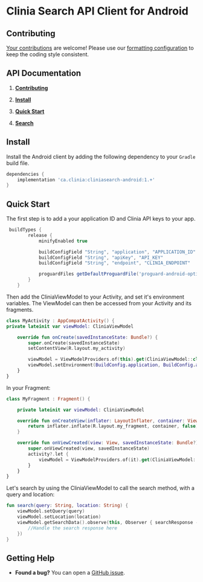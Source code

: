 # Clinia Search API Client for Android

## Contributing

[Your contributions](https://github.com/clinia/cliniasearch-client-android/pull/new) are welcome! Please use our [formatting configuration](https://github.com/clinia/CodingStyle#android) to keep the coding style consistent.

## API Documentation

1. **[Contributing](#contributing)**


1. **[Install](#install)**


1. **[Quick Start](#quick-start)**


1. **[Search](#search)**

## Install

Install the Android client by adding the following dependency to your `Gradle` build file.

```gradle
dependencies {
    implementation 'ca.clinia:cliniasearch-android:1.+'
}
```

## Quick Start

The first step is to add a your application ID and Clinia API keys to your app. 

```gradle
 buildTypes {
        release {
            minifyEnabled true

            buildConfigField "String", "application", "APPLICATION_ID"
            buildConfigField "String", "apiKey", "API_KEY"
            buildConfigField "String", "endpoint", "CLINIA_ENDPOINT"

            proguardFiles getDefaultProguardFile('proguard-android-optimize.txt'), 'proguard-rules.pro'
        }
    }
```


Then add the CliniaViewModel to your Activity, and set it's environment variables.
The ViewModel can then be accessed from your Activity and its fragments.

```kotlin
class MyActivity : AppCompatActivity() {
private lateinit var viewModel: CliniaViewModel

    override fun onCreate(savedInstanceState: Bundle?) {
        super.onCreate(savedInstanceState)
        setContentView(R.layout.my_activity)

        viewModel = ViewModelProviders.of(this).get(CliniaViewModel::class.java)
        viewModel.setEnvironment(BuildConfig.application, BuildConfig.apiKey, BuildConfig.endpoint)
    }
}
```

In your Fragment:
```kotlin
class MyFragment : Fragment() {

    private lateinit var viewModel: CliniaViewModel

    override fun onCreateView(inflater: LayoutInflater, container: ViewGroup?, savedInstanceState: Bundle?): View {
        return inflater.inflate(R.layout.my_fragment, container, false)
    }

    override fun onViewCreated(view: View, savedInstanceState: Bundle?) {
        super.onViewCreated(view, savedInstanceState)
        activity?.let {
            viewModel = ViewModelProviders.of(it).get(CliniaViewModel::class.java)
        }
    }
}
```

Let's search by using the CliniaViewModel to call the search method, with a query and location:

```kotlin
fun search(query: String, location: String) {
    viewModel.setQuery(query)
    viewModel.setLocation(location)
    viewModel.getSearchData().observe(this, Observer { searchResponse ->
        //Handle the search response here
    })
}
```

## Getting Help

- **Found a bug?** You can open a [GitHub issue](https://github.com/clinia/cliniasearch-client-android/issues).
